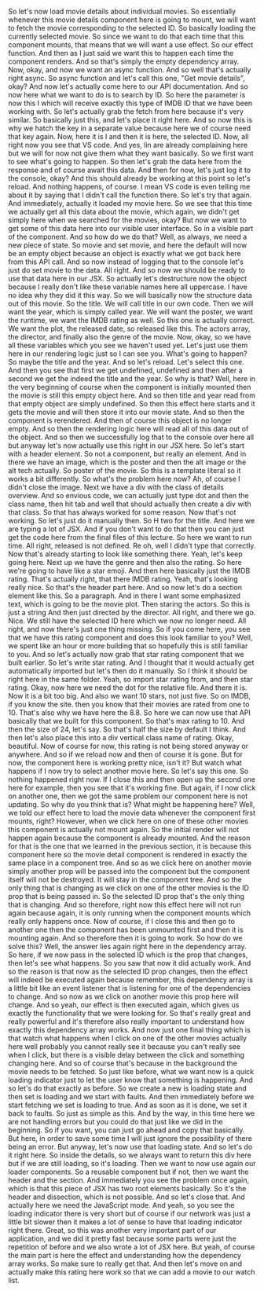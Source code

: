 So let's now load movie details
about individual movies.
So essentially whenever this movie details component here
is going to mount, we will want to fetch the movie
corresponding to the selected ID.
So basically loading the currently selected movie.
So since we want to do that each time
that this component mounts,
that means that we will want a use effect.
So our effect function.
And then as I just said
we want this to happen each time the component renders.
And so that's simply the empty dependency array.
Now, okay, and now we want an async function.
And so well that's actually right async.
So async function
and let's call this one,
"Get movie details", okay?
And now let's actually come here to our API documentation.
And so now here what we want to do is to search by ID.
So here the parameter is now this I
which will receive exactly this type of IMDB ID
that we have been working with.
So let's actually grab the fetch from here
because it's very similar.
So basically just this,
and let's place it right here.
And so now this is why we hatch the key in a separate value
because here we of course need that key again.
Now, here it is I and then it is here, the selected ID.
Now, all right now you see that VS code.
And yes, lin are already complaining here
but we will for now not give them what they want basically.
So we first want to see what's going to happen.
So then let's grab the data here from the response
and of course await this data.
And then for now, let's just log it to the console, okay?
And this should already be working at this point
so let's reload.
And nothing happens, of course.
I mean VS code is even telling me about it by saying
that I didn't call the function there.
So let's try that again.
And immediately, actually it loaded my movie here.
So we see that this time we actually get all this data
about the movie, which again,
we didn't get simply here
when we searched for the movies, okay?
But now we want to get some of this data here
into our visible user interface.
So in a visible part of the component.
And so how do we do that?
Well, as always, we need a new piece of state.
So movie and set movie,
and here the default will now be an empty object
because an object is exactly
what we got back here from this API call.
And so now instead of logging that to the console
let's just do set movie to the data.
All right.
And so now we should be ready to use
that data here in our JSX.
So actually let's destructure now the object
because I really don't like these variable names here
all uppercase.
I have no idea why they did it this way.
So we will basically now the structure data
out of this movie.
So the title.
We will call title in our own code.
Then we will want the year,
which is simply called year.
We will want the poster,
we want the runtime,
we want the IMDB rating as well.
So this one is actually correct.
We want the plot,
the released date,
so released like this.
The actors array,
the director,
and finally also the genre of the movie.
Now, okay, so we have all these variables
which you see we haven't used yet.
Let's just use them here in
our rendering logic just so I can see you.
What's going to happen?
So maybe the title and the year.
And so let's reload.
Let's select this one.
And then you see that first we get undefined,
undefined and then after a second
we get the indeed the title and the year.
So why is that?
Well, here in the very beginning
of course when the component is initially mounted
then the movie is still this empty object here.
And so then title and year read
from that empty object are simply undefined.
So then this effect here starts and it gets the movie
and will then store it into our movie state.
And so then the component is rerendered.
And then of course this object is no longer empty.
And so then the rendering logic here will read all
of this data out of the object.
And so then we successfully log that
to the console over here all but anyway
let's now actually use this right in our JSX here.
So let's start with a header element.
So not a component, but really an element.
And in there we have an image,
which is the poster and then the alt image
or the alt tech actually.
So poster of the movie.
So this is a template literal
so it works a bit differently.
So what's the problem here now?
Ah, of course I didn't close the image.
Next we have a div with the class of details overview.
And so envious code, we can actually just type dot
and then the class name,
then hit tab and well that should actually
then create a div with that class.
So that has always worked for some reason.
Now that's not working.
So let's just do it manually then.
So H two for the title.
And here we are typing a lot of JSX.
And if you don't want to do that
then you can just get the code here
from the final files of this lecture.
So here we want to run time.
All right, released is not defined.
Re oh, well I didn't type that correctly.
Now that's already starting to look like something there.
Yeah, let's keep going here.
Next up we have the genre and then also the rating.
So here we're going to have like a star emoji.
And then here basically just the IMDB rating.
That's actually right, that there IMDB rating.
Yeah, that's looking really nice.
So that's the header part here.
And so now let's do a section element like this.
So a paragraph.
And in there I want some emphasized text,
which is going to be the movie plot.
Then staring the actors.
So this is just a string
And then just directed by the director.
All right, and there we go.
Nice. We still have the selected ID here
which we now no longer need.
All right, and now there's just one thing missing.
So if you come here,
you see that we have this rating component
and does this look familiar to you?
Well, we spent like an hour or more building that
so hopefully this is still familiar to you.
And so let's actually now grab
that star rating component that we built earlier.
So let's write star rating.
And I thought that it would actually get
automatically imported
but let's then do it manually.
So I think it should be right here in the same folder.
Yeah, so import star rating from, and then star rating.
Okay, now here we need the dot for the relative file.
And there it is.
Now it is a bit too big.
And also we want 10 stars, not just five.
So on IMDB, if you know the site.
then you know that their movies are rated from one to 10.
That's also why we have here the 8.8.
So here we can now use that API basically
that we built for this component.
So that's max rating to 10.
And then the size of 24, let's say.
So that's half the size by default I think.
And then let's also place this
into a div vertical class name of rating.
Okay, beautiful.
Now of course for now,
this rating is not being stored anyway or anywhere.
And so if we reload now and then of course it is gone.
But for now,
the component here is working pretty nice, isn't it?
But watch what happens
if I now try to select another movie here.
So let's say this one.
So nothing happened right now.
If I close this and then open up the second one here
for example, then you see that it's working fine.
But again, if I now click on another one,
then we got the same problem our component here
is not updating.
So why do you think that is?
What might be happening here?
Well, we told our effect here to load the movie
data whenever the component first mounts, right?
However, when we click here on one of these other movies
this component is actually not mount again.
So the initial render will not happen again
because the component is already mounted.
And the reason for that is the one that we learned
in the previous section, it is because this component here
so the movie detail component is rendered
in exactly the same place in a component tree.
And so as we click here on another movie
simply another prop will be passed into the component
but the component itself will not be destroyed.
It will stay in the component tree.
And so the only thing that is changing as we click on one
of the other movies is the ID prop that is being passed in.
So the selected ID prop
that's the only thing that is changing.
And so therefore, right now
this effect here will not run again because again,
it is only running when the component mounts
which really only happens once.
Now of course, if I close this and then go to another one
then the component has been unmounted first
and then it is mounting again.
And so therefore then it is going to work.
So how do we solve this?
Well, the answer lies again
right here in the dependency array.
So here, if we now pass in the selected ID
which is the prop that changes,
then let's see what happens.
So you saw that now it did actually work.
And so the reason is that now as the selected ID
prop changes, then the effect will indeed be executed again
because remember, this dependency array is a little bit like
an event listener that is listening
for one of the dependencies to change.
And so now as we click on another movie
this prop here will change.
And so yeah,
our effect is then executed again,
which gives us exactly the functionality
that we were looking for.
So that's really great and really powerful
and it's therefore also really important to
understand how exactly this dependency array works.
And now just one final thing
which is that watch what happens when I click
on one of the other movies actually here
well probably you cannot really see it because
you can't really see when I click,
but there is a visible delay between the click
and something changing here.
And so of course that's because in the background
the movie needs to be fetched.
So just like before,
what we want now is a quick loading indicator
just to let the user know that something is happening.
And so let's do that exactly as before.
So we create a new is loading state
and then set is loading and we start with faults.
And then immediately before we start fetching
we set is loading to true.
And as soon as it is done,
we set it back to faults.
So just as simple as this.
And by the way, in this time here
we are not handling errors
but you could do that just like we did in the beginning.
So if you want,
you can just go ahead and copy that basically.
But here, in order to save some time
I will just ignore the possibility of there being an error.
But anyway, let's now use that loading state.
And so let's do it right here.
So inside the details,
so we always want to return this div here
but if we are still loading,
so it's loading.
Then we want to now use again our loader components.
So a reusable component but if not,
then we want the header and the section.
And immediately you see the problem once again,
which is that this piece of JSX
has two root elements basically.
So it's the header and dissection,
which is not possible.
And so let's close that.
And actually here we need the JavaScript mode.
And yeah,
so you see the loading indicator there is very short
but of course if our network was just a little bit slower
then it makes a lot of sense
to have that loading indicator right there.
Great, so this was another very important part
of our application, and we did it pretty fast
because some parts were just the repetition of before
and we also wrote a lot of JSX here.
But yeah, of course the main part is here
the effect and understanding how the dependency array works.
So make sure to really get that.
And then let's move on
and actually make this rating here work
so that we can add a movie to our watch list.